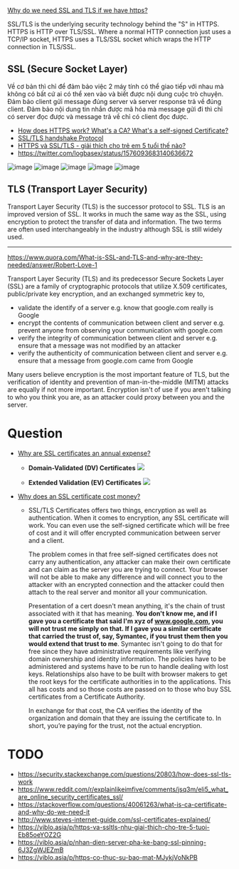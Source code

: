 [Why do we need SSL and TLS if we have https?](https://www.quora.com/Why-do-we-need-SSL-and-TLS-if-we-have-https)

SSL/TLS is the underlying security technology behind the "S" in HTTPS. HTTPS is HTTP over TLS/SSL. Where a normal HTTP connection just uses a TCP/IP socket, HTTPS uses a TLS/SSL socket which wraps the HTTP connection in TLS/SSL.

## SSL (Secure Socket Layer)
Về cơ bản thì chỉ để đảm bảo việc 2 máy tính có thể giao tiếp với nhau mà không có bất cứ ai có thể xen vào và biết được nội dung cuộc trò chuyện.
Đảm bảo client gửi message đúng server và server response trả về đúng client. Đảm bảo nội dung tin nhắn được mã hóa mà
message gửi đi thì chỉ có server đọc được và message trả về chỉ có client đọc được.

- [How does HTTPS work? What's a CA? What's a self-signed Certificate?](https://www.youtube.com/watch?v=T4Df5_cojAs)
- [SSL/TLS handshake Protocol](https://www.youtube.com/watch?v=sEkw8ZcxtFk)
- [HTTPS và SSL/TLS - giải thích cho trẻ em 5 tuổi thế nào?](https://www.nextsec.vn/2021/05/https-va-ssl-tls-nhu-giai-thich-cho-tre-5-tuoi.html.html)
- https://twitter.com/logbasex/status/1576093683140636672

![image](https://user-images.githubusercontent.com/22516811/193396738-14877210-d38e-43c1-8a93-0e4d64b4a6d2.png)
![image](https://user-images.githubusercontent.com/22516811/193396779-4d974cf9-76d3-41bc-a8e7-7559b59b1580.png)
![image](https://user-images.githubusercontent.com/22516811/193396784-0e8d0c07-6b4d-4941-8212-748a96f74780.png)
![image](https://user-images.githubusercontent.com/22516811/193396789-b67b3dbe-1de3-46ab-82c7-4c3fea0de2d8.png)
![image](https://user-images.githubusercontent.com/22516811/193396794-50766946-8a0b-4c1e-bbc4-59e0684c158c.png)

## TLS (Transport Layer Security)

Transport Layer Security (TLS) is the successor protocol to SSL. TLS is an improved version of SSL. It works in much the same way as the SSL, using encryption to protect the transfer of data and information. The two terms are often used interchangeably in the industry although SSL is still widely used.

----------

https://www.quora.com/What-is-SSL-and-TLS-and-why-are-they-needed/answer/Robert-Love-1

Transport Layer Security (TLS) and its predecessor Secure Sockets Layer (SSL) are a family of cryptographic protocols that utilize X.509 certificates, public/private key encryption, and an exchanged symmetric key to,

- validate the identify of a server e.g. know that google.com really is Google
- encrypt the contents of communication between client and server e.g. prevent anyone from observing your communication with google.com
- verify the integrity of communication between client and server e.g. ensure that a message was not modified by an attacker
- verify the authenticity of communication between client and server e.g. ensure that a message from google.com came from Google

Many users believe encryption is the most important feature of TLS, but the verification of identity and prevention of man-in-the-middle (MITM) attacks are equally if not more important. Encryption isn't of use if you aren't talking to who you think you are, as an attacker could proxy between you and the server.



# Question

- [Why are SSL certificates an annual expense?](https://security.stackexchange.com/questions/157175/why-are-ssl-certificates-an-annual-expense)
    - **Domain-Validated (DV) Certificates**
        ![](https://i.stack.imgur.com/76Zeh.jpg)
      
    - **Extended Validation (EV) Certificates**
        ![](https://i.stack.imgur.com/IZGyP.png)

- [Why does an SSL certificate cost money?](https://www.quora.com/Why-does-an-SSL-certificate-cost-money)  
    - SSL/TLS Certificates offers two things, encryption as well as authentication. When it comes to encryption, any SSL certificate will work. You can even use the self-signed certificate which will be free of cost and it will offer encrypted communication between server and a client.

        The problem comes in that free self-signed certificates does not carry any authentication, any attacker can make their own certificate and can claim as the server you are trying to connect. Your browser will not be able to make any difference and will connect you to the attacker with an encrypted connection and the attacker could then attach to the real server and monitor all your communication.

        Presentation of a cert doesn't mean anything, it's the chain of trust associated with it that has meaning. **You don't know me, and if I gave you a certificate that said I'm xyz of www.google.com, you will not trust me simply on that. If I gave you a similar certificate that carried the trust of, say, Symantec, if you trust them then you would extend that trust to me**. Symantec isn't going to do that for free since they have administrative requirements like verifying domain ownership and identity information. The policies have to be administered and systems have to be run to handle dealing with lost keys. Relationships also have to be built with browser makers to get the root keys for the certificate authorities in to the applications. This all has costs and so those costs are passed on to those who buy SSL certificates from a Certificate Authority.

        In exchange for that cost, the CA verifies the identity of the organization and domain that they are issuing the certificate to. In short, you’re paying for the trust, not the actual encryption.
      

# TODO 
- https://security.stackexchange.com/questions/20803/how-does-ssl-tls-work
- https://www.reddit.com/r/explainlikeimfive/comments/jsq3m/eli5_what_are_online_security_certificates_ssl/
- https://stackoverflow.com/questions/40061263/what-is-ca-certificate-and-why-do-we-need-it
- http://www.steves-internet-guide.com/ssl-certificates-explained/
- https://viblo.asia/p/https-va-ssltls-nhu-giai-thich-cho-tre-5-tuoi-Eb85oeYOZ2G
- https://viblo.asia/p/nhan-dien-server-pha-ke-bang-ssl-pinning-6J3ZgWJEZmB
- https://viblo.asia/p/https-co-thuc-su-bao-mat-MJykjVoNkPB
